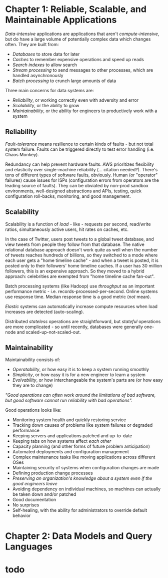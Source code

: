<!-- from Designing Data-Intensive Applications by Martin Kleppmann -->

# Chapter 1: Reliable, Scalable, and Maintainable Applications

*Data-intensive* applications are applications that aren't *compute-intensive*, but do have a large volume of potentially complex data which changes often. They are built from:
  - *Databases* to store data for later
  - *Caches* to remember expensive operations and speed up reads
  - *Search indexes* to allow search
  - *Stream processing* to send messages to other processes, which are handled asynchronously
  - *Batch processing* to crunch large amounts of data

Three main concerns for data systems are:
  - *Reliability*, or working correctly even with adversity and error
  - *Scalability*, or the ability to grow
  - *Maintainability*, or the ability for engineers to productively work with a system

## Reliability

*Fault-tolerance* means resilience to certain kinds of faults - but not total system failure. Faults can be triggered directly to test error handling (i.e. Chaos Monkey). 

Redundancy can help prevent hardware faults. AWS prioritizes flexibility and elasticity over single-machine reliability (... citation needed?). There's tons of different types of software faults, obviously. Human (or "operator" failures) cause issues for ISPs (configuration errors from operators are the leading source of faults). They can be obviated by non-prod sandbox environments, well-designed abstractions and APIs, testing, quick configuration roll-backs, monitoring, and good management.

## Scalability

Scalability is a function of *load* - like - requests per second, read/write ratios, simultaneously active users, hit rates on caches, etc.

In the case of Twitter, users post tweets to a global tweet database, and view tweets from people they follow from that database. The native relational database approach doesn't work quite as well when the number of tweets reaches hundreds of billions, so they switched to a mode where each user gets a "home timeline cache" - and when a tweet is posted, it is posted only to their followers' home timeline caches. If a user has 30 million followers, this is an expensive approach. So they moved to a hybrid approach: celebrities are exempted from "home timeline cache fan-out".

Batch processing systems (like Hadoop) use *throughput* as an important performance metric - i.e. records-processed-per-second. Online systems use response time. Median response time is a good metric (*not* mean).

*Elastic* systems can automatically increase compute resources when load increases are detected (auto-scaling).

Distributed *stateless* operations are straightforward, but *stateful* operations are more complicated - so until recently, databases were generally one-node and scaled-up-not-scaled-out.

## Maintainability

Maintainability consists of:

  - *Operatability*, or how easy it is to keep a system running smoothly
  - *Simplicity*, or how easy it is for a new engineer to learn a system
  - *Evolvability*, or how interchangeable the system's parts are (or how easy they are to change)

*"Good operations can often work around the limitations of bad software, but good software cannot run reliability with bad operations".*

Good operations looks like:

  - Monitoring system health and quickly restoring service
  - Tracking down causes of problems like system failures or degraded performance
  - Keeping servers and applications patched and up-to-date
  - Keeping tabs on how systems affect *each other*
  - Capacity planning (and other forms of future problem anticipation)
  - Automated deployments and configuration management
  - Complex maintenance tasks like moving applications across different OSes
  - Maintaining security of systems when configuration changes are made
  - Defining production change processes
  - _Preserving an organization's knowledge about a system even if the good engineers leave_
  - Avoiding dependency on individual machines, so machines can actually be taken down and/or patched
  - Good documentation 
  - No surprises
  - Self-healing, with the ability for administrators to override default behavior
 
# Chapter 2: Data Models and Query Languages

# todo